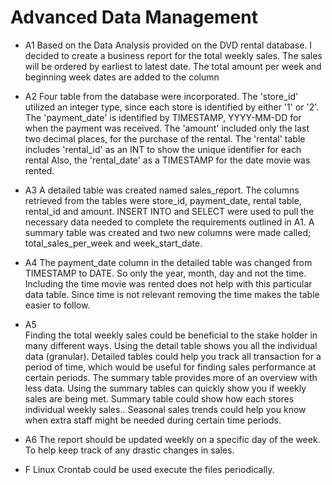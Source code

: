 # Advanced Data Management 

- A1
Based on the Data Analysis provided on the DVD rental database. I decided to create a business report for the total weekly sales. The sales will be ordered by earliest to latest date. The total amount per week and beginning week dates are added to the column
 
- A2
Four table from the database were incorporated. The 'store_id' utilized an integer type, since each store is identified by either '1' or '2'. The 'payment_date' is identified by TIMESTAMP, YYYY-MM-DD for when the payment was received. The 'amount' included only the last two decimal places, for the purchase of the rental. The 'rental' table includes 'rental_id' as an INT to show the unique identifier for each rental Also,  the 'rental_date' as a TIMESTAMP for the date movie was rented. 
- A3 
A detailed table was created named sales_report. The columns retrieved from the tables were store_id, payment_date, rental table, rental_id and amount. INSERT INTO and SELECT were used to pull the necessary data needed to complete the requirements outlined in A1. A summary table was created and two new columns were made called; total_sales_per_week and week_start_date. 

- A4 
The payment_date column in the detailed table was changed from TIMESTAMP to DATE. So only the year, month, day and not the time. Including the time movie was rented does not help with this particular data table. Since time is not relevant removing the time makes the table easier to follow. 

- A5  
Finding the total weekly sales could be beneficial to the stake holder in many different ways. Using the detail table shows you all the individual data (granular). Detailed tables could help you track all transaction for a period of time, which would be useful for finding sales performance at certain periods. The summary table provides more of an overview with less data. Using the summary tables can quickly show you if weekly sales are being met. Summary table could show how each stores individual weekly sales.. Seasonal sales trends could help you know when extra staff might be needed during certain time periods.

- A6 
The report should be updated weekly on a specific day of the week. To help keep track of any drastic changes in sales. 

- F
Linux Crontab could be used execute the files periodically. 
